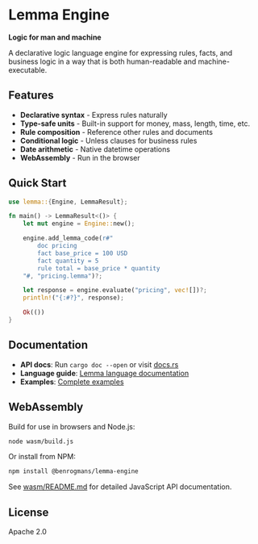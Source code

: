 # Lemma Engine

**Logic for man and machine**

A declarative logic language engine for expressing rules, facts, and business logic in a way that is both human-readable and machine-executable.

## Features

- **Declarative syntax** - Express rules naturally
- **Type-safe units** - Built-in support for money, mass, length, time, etc.
- **Rule composition** - Reference other rules and documents
- **Conditional logic** - Unless clauses for business rules
- **Date arithmetic** - Native datetime operations
- **WebAssembly** - Run in the browser

## Quick Start

```rust
use lemma::{Engine, LemmaResult};

fn main() -> LemmaResult<()> {
    let mut engine = Engine::new();

    engine.add_lemma_code(r#"
        doc pricing
        fact base_price = 100 USD
        fact quantity = 5
        rule total = base_price * quantity
    "#, "pricing.lemma")?;

    let response = engine.evaluate("pricing", vec![])?;
    println!("{:#?}", response);

    Ok(())
}
```

## Documentation

- **API docs**: Run `cargo doc --open` or visit [docs.rs](https://docs.rs/lemma-engine)
- **Language guide**: [Lemma language documentation](https://github.com/benrogmans/lemma/tree/main/docs)
- **Examples**: [Complete examples](https://github.com/benrogmans/lemma/tree/main/docs/examples)

## WebAssembly

Build for use in browsers and Node.js:

```bash
node wasm/build.js
```

Or install from NPM:

```bash
npm install @benrogmans/lemma-engine
```

See [wasm/README.md](wasm/README.md) for detailed JavaScript API documentation.

## License

Apache 2.0

